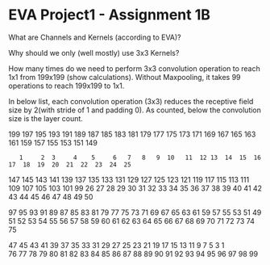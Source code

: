 # EVA Project1 - Assignment 1B
What are Channels and Kernels (according to EVA)?









Why should we only (well mostly) use 3x3 Kernels?












How many times do we need to perform 3x3 convolution operation to reach 1x1 from 199x199 (show calculations).
Without Maxpooling, it takes 99 operations to reach 199x199 to 1x1.

In below list, each convolution operation (3x3) reduces the receptive field size by 2(with stride of 1 and padding 0). As counted, below the convolution size is the layer count.

199	197	195	193	191	189	187	185	183	181	179	177	175	173	171	169	167	165	163	161	159	157	155	153	151	149
	   
	   1	 2	3	  4	   5	 6	 7	 8	 9	10	 11	 12	13	14	15	16	17	18	19	20	21	22	23	24	25
																									
147	145	143	141	139	137	135	133	131	129	127	125	123	121	119	117	115	113	111	109	107	105	103	101	99
26	27	28	29	30	31	32	33	34	35	36	37	38	39	40	41	42	43	44	45	46	47	48	49	50
																									
97  95	93	91	89	87	85	83	81	79	77	75	73	71	69	67	65	63	61	59	57	55	53	51	49
51  52	53	54	55	56	57	58	59	60	61	62	63	64	65	66	67	68	69	70	71	72	73	74	75
																									
47   45   43	41	39	37	35	33	31	29	27	25	23	21	19	17	15	13	11	9	   7	 5	 3	 1				
76   77   78	79	80	81	82	83	84	85	86	87	88	89	90	91	92	93	94	95	96	97	98	99				
